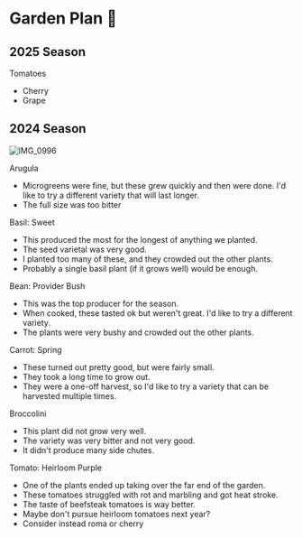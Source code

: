 # Garden Plan 🌱


## 2025 Season

Tomatoes
- Cherry
- Grape

## 2024 Season

![IMG_0996](https://github.com/user-attachments/assets/1c46db4b-5a1e-455b-b99c-098f46a54ea2)

Arugula
- Microgreens were fine, but these grew quickly and then were done. I'd like to
 try a different variety that will last longer.
- The full size was too bitter

Basil: Sweet
- This produced the most for the longest of anything we planted.
- The seed varietal was very good.
- I planted too many of these, and they crowded out the other plants.
- Probably a single basil plant (if it grows well) would be enough.

Bean: Provider Bush
- This was the top producer for the season.
- When cooked, these tasted ok but weren't great. I'd like to try a different variety.
- The plants were very bushy and crowded out the other plants.

Carrot: Spring
- These turned out pretty good, but were fairly small.
- They took a long time to grow out.
- They were a one-off harvest, so I'd like to try a variety that can be harvested multiple times.

Broccolini
- This plant did not grow very well.
- The variety was very bitter and not very good.
- It didn't produce many side chutes.

Tomato: Heirloom Purple
- One of the plants ended up taking over the far end of the garden.
- These tomatoes struggled with rot and marbling and got heat stroke.
- The taste of beefsteak tomatoes is way better.
- Maybe don't pursue heirloom tomatoes next year?
- Consider instead roma or cherry
